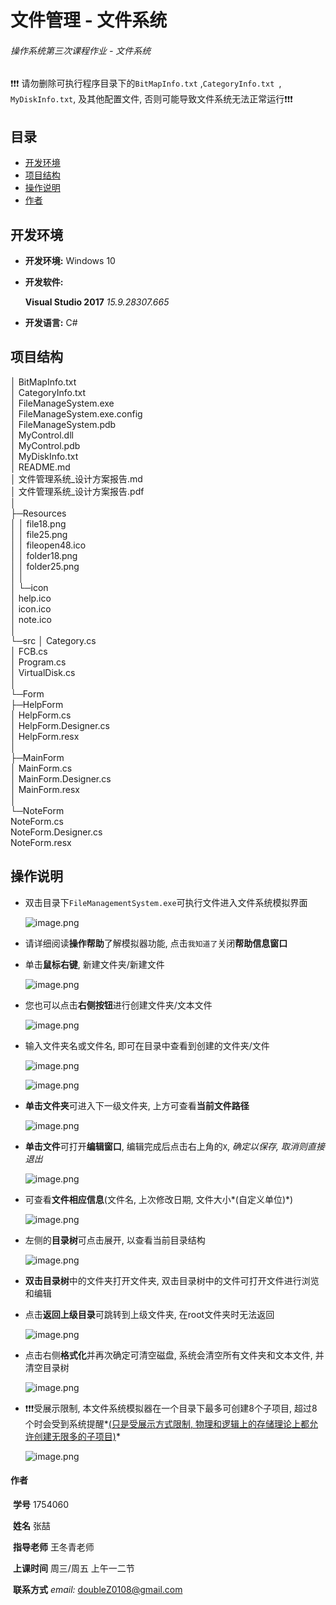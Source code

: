 # 文件管理 - 文件系统

###### 操作系统第三次课程作业 - 文件系统

❗❗❗ 请勿删除可执行程序目录下的`BitMapInfo.txt` ,`CategoryInfo.txt `, `MyDiskInfo.txt`, 及其他配置文件, 否则可能导致文件系统无法正常运行❗❗❗ 

## 目录

- [开发环境](#开发环境)
- [项目结构](#项目结构)
- [操作说明](#操作说明)
- [作者](#作者)

<a name="开发环境"></a>  

## 开发环境

- **开发环境:** Windows 10

- **开发软件:** 

  **Visual Studio 2017** *15.9.28307.665*
  
- **开发语言:** C#

<a name="项目结构"></a>  

## 项目结构

│  BitMapInfo.txt   
│  CategoryInfo.txt   
│  FileManageSystem.exe   
│  FileManageSystem.exe.config   
│  FileManageSystem.pdb   
│  MyControl.dll   
│  MyControl.pdb   
│  MyDiskInfo.txt   
│  README.md   
│  文件管理系统_设计方案报告.md   
│  文件管理系统_设计方案报告.pdf   
│  
├─Resources   
│  │  file18.png   
│  │  file25.png   
│  │  fileopen48.ico   
│  │  folder18.png  
│  │  folder25.png   
│  │  
│  └─icon   
│          help.ico   
│          icon.ico   
│          note.ico   
│          
└─src
    │  Category.cs   
    │  FCB.cs   
    │  Program.cs   
    │  VirtualDisk.cs   
    │  
    └─Form   
        ├─HelpForm   
        │      HelpForm.cs   
        │      HelpForm.Designer.cs   
        │      HelpForm.resx   
        │      
        ├─MainForm   
        │      MainForm.cs   
        │      MainForm.Designer.cs   
        │      MainForm.resx   
        │      
        └─NoteForm   
                NoteForm.cs   
                NoteForm.Designer.cs   
                NoteForm.resx   
               

<a name="操作说明"></a>  

## 操作说明

- 双击目录下`FileManagementSystem.exe`可执行文件进入文件系统模拟界面

  ![image.png](https://upload-images.jianshu.io/upload_images/12014150-f936ef8c2fb62a75.png?imageMogr2/auto-orient/strip%7CimageView2/2/w/1240)

- 请详细阅读**操作帮助**了解模拟器功能, 点击`我知道了`关闭**帮助信息窗口**

- 单击**鼠标右键**, 新建文件夹/新建文件

  ![image.png](https://upload-images.jianshu.io/upload_images/12014150-34878e51c17b5e94.png?imageMogr2/auto-orient/strip%7CimageView2/2/w/1240)

- 您也可以点击**右侧按钮**进行创建文件夹/文本文件

  ![image.png](https://upload-images.jianshu.io/upload_images/12014150-6261b5c003ac4441.png?imageMogr2/auto-orient/strip%7CimageView2/2/w/1240)

- 输入文件夹名或文件名, 即可在目录中查看到创建的文件夹/文件

  ![image.png](https://upload-images.jianshu.io/upload_images/12014150-cf472e4135fc764b.png?imageMogr2/auto-orient/strip%7CimageView2/2/w/1240)

  ![image.png](https://upload-images.jianshu.io/upload_images/12014150-a378aa1980c9e33f.png?imageMogr2/auto-orient/strip%7CimageView2/2/w/1240)

- **单击文件夹**可进入下一级文件夹, 上方可查看**当前文件路径**

  ![image.png](https://upload-images.jianshu.io/upload_images/12014150-38c1e4affdd75451.png?imageMogr2/auto-orient/strip%7CimageView2/2/w/1240)

- **单击文件**可打开**编辑窗口**, 编辑完成后点击右上角的`X`, *确定以保存, 取消则直接退出*

  ![image.png](https://upload-images.jianshu.io/upload_images/12014150-c31f741e16c737a3.png?imageMogr2/auto-orient/strip%7CimageView2/2/w/1240)

- 可查看**文件相应信息**(文件名, 上次修改日期, 文件大小*(自定义单位)*)

  ![image.png](https://upload-images.jianshu.io/upload_images/12014150-c530df2f3d520d4e.png?imageMogr2/auto-orient/strip%7CimageView2/2/w/1240)

- 左侧的**目录树**可点击展开, 以查看当前目录结构

  ![image.png](https://upload-images.jianshu.io/upload_images/12014150-6c7ac708bf412f4b.png?imageMogr2/auto-orient/strip%7CimageView2/2/w/1240)

- **双击目录树**中的文件夹打开文件夹, 双击目录树中的文件可打开文件进行浏览和编辑

- 点击**返回上级目录**可跳转到上级文件夹, 在root文件夹时无法返回

  ![image.png](https://upload-images.jianshu.io/upload_images/12014150-791d9eaafa9e28cd.png?imageMogr2/auto-orient/strip%7CimageView2/2/w/1240)

- 点击右侧**格式化**并再次确定可清空磁盘, 系统会清空所有文件夹和文本文件, 并清空目录树

  ![image.png](https://upload-images.jianshu.io/upload_images/12014150-7d650e0e128ea446.png?imageMogr2/auto-orient/strip%7CimageView2/2/w/1240)

- ❗❗❗受展示限制, 本文件系统模拟器在一个目录下最多可创建8个子项目, 超过8个时会受到系统提醒*<u>(只是受展示方式限制, 物理和逻辑上的存储理论上都允许创建无限多的子项目)</u>*

  ![image.png](https://upload-images.jianshu.io/upload_images/12014150-e2418b7652502b4e.png?imageMogr2/auto-orient/strip%7CimageView2/2/w/1240)



<a name="作者"></a>  

#### 作者

​	**学号**				1754060 

​	**姓名**				张喆

​	**指导老师**		王冬青老师

​	**上课时间**		周三/周五 上午一二节

​	**联系方式**		*email:* doubleZ0108@gmail.com